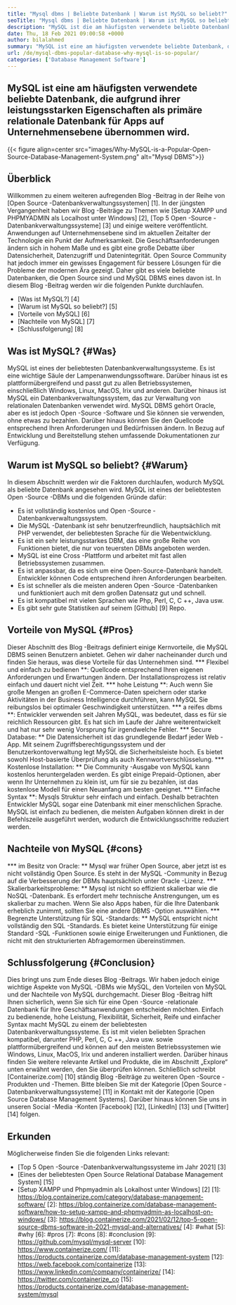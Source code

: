 ```yaml
---
title: "Mysql dbms | Beliebte Datenbank | Warum ist MySQL so beliebt?" 
seoTitle: "Mysql dbms | Beliebte Datenbank | Warum ist MySQL so beliebt?" 
description: "MySQL ist die am häufigsten verwendete beliebte Datenbank, die aufgrund ihrer leistungsstarken Eigenschaften als primäre relationale Datenbank für Apps auf Unternehmensebene übernommen wird." 
date: Thu, 18 Feb 2021 09:00:58 +0000
author: bilalahmed
summary: "MySQL ist eine am häufigsten verwendete beliebte Datenbank, die aufgrund ihrer leistungsstarken Eigenschaften als primäre relationale Datenbank für Apps auf Unternehmensebene übernommen wird." 
url: /de/mysql-dbms-popular-database-why-mysql-is-so-popular/
categories: ['Database Management Software']
---
```


## MySQL ist eine am häufigsten verwendete beliebte Datenbank, die aufgrund ihrer leistungsstarken Eigenschaften als primäre relationale Datenbank für Apps auf Unternehmensebene übernommen wird.

{{< figure align=center src="images/Why-MySQL-is-a-Popular-Open-Source-Database-Management-System.png" alt="Mysql DBMS">}}


## Überblick
Willkommen zu einem weiteren aufregenden Blog -Beitrag in der Reihe von [Open Source -Datenbankverwaltungssystemen] [1]. In der jüngsten Vergangenheit haben wir Blog -Beiträge zu Themen wie [Setup XAMPP und PHPMYADMIN als Localhost unter Windows] [2], [Top 5 Open -Source -Datenbankverwaltungssysteme] [3] und einige weitere veröffentlicht. Anwendungen auf Unternehmensebene sind im aktuellen Zeitalter der Technologie ein Punkt der Aufmerksamkeit. Die Geschäftsanforderungen ändern sich in hohem Maße und es gibt eine große Debatte über Datensicherheit, Datenzugriff und Datenintegrität. Open Source Community hat jedoch immer ein gewisses Engagement für bessere Lösungen für die Probleme der modernen Ära gezeigt. Daher gibt es viele beliebte Datenbanken, die Open Source sind und MySQL DBMS eines davon ist. In diesem Blog -Beitrag werden wir die folgenden Punkte durchlaufen.
  * [Was ist MySQL?] [4]
  * [Warum ist MySQL so beliebt?] [5]
  * [Vorteile von MySQL] [6]
  * [Nachteile von MySQL] [7]
  * [Schlussfolgerung] [8]

## Was ist MySQL? {#Was}
MySQL ist eines der beliebtesten Datenbankverwaltungssysteme. Es ist eine wichtige Säule der Lampenanwendungssoftware. Darüber hinaus ist es plattformübergreifend und passt gut zu allen Betriebssystemen, einschließlich Windows, Linux, MacOS, Irix und anderen. Darüber hinaus ist MySQL ein Datenbankverwaltungssystem, das zur Verwaltung von relationalen Datenbanken verwendet wird. MySQL DBMS gehört Oracle, aber es ist jedoch Open -Source -Software und Sie können sie verwenden, ohne etwas zu bezahlen. Darüber hinaus können Sie den Quellcode entsprechend Ihren Anforderungen und Bedürfnissen ändern. In Bezug auf Entwicklung und Bereitstellung stehen umfassende Dokumentationen zur Verfügung.

## Warum ist MySQL so beliebt? {#Warum}
In diesem Abschnitt werden wir die Faktoren durchlaufen, wodurch MySQL als beliebte Datenbank angesehen wird. MySQL ist eines der beliebtesten Open -Source -DBMs und die folgenden Gründe dafür:
  * Es ist vollständig kostenlos und Open -Source -Datenbankverwaltungssystem.
  * Die MySQL -Datenbank ist sehr benutzerfreundlich, hauptsächlich mit PHP verwendet, der beliebtesten Sprache für die Webentwicklung.
  * Es ist ein sehr leistungsstarkes DBM, das eine große Reihe von Funktionen bietet, die nur von teuersten DBMs angeboten werden.
  * MySQL ist eine Cross -Plattform und arbeitet mit fast allen Betriebssystemen zusammen.
  * Es ist anpassbar, da es sich um eine Open-Source-Datenbank handelt. Entwickler können Code entsprechend ihren Anforderungen bearbeiten.
  * Es ist schneller als die meisten anderen Open -Source -Datenbanken und funktioniert auch mit dem großen Datensatz gut und schnell.
  * Es ist kompatibel mit vielen Sprachen wie Php, Perl, C, C ++, Java usw.
  * Es gibt sehr gute Statistiken auf seinem [Github] [9] Repo.

## Vorteile von MySQL {#Pros}
Dieser Abschnitt des Blog -Beitrags definiert einige Kernvorteile, die MySQL DBMS seinen Benutzern anbietet. Gehen wir daher nacheinander durch und finden Sie heraus, was diese Vorteile für das Unternehmen sind.
  *** Flexibel und einfach zu bedienen **: Quellcode entsprechend Ihren eigenen Anforderungen und Erwartungen ändern. Der Installationsprozess ist relativ einfach und dauert nicht viel Zeit.
  *** hohe Leistung **: Auch wenn Sie große Mengen an großen E-Commerce-Daten speichern oder starke Aktivitäten in der Business Intelligence durchführen, kann MySQL Sie reibungslos bei optimaler Geschwindigkeit unterstützen.
  *** a reifes dbms **: Entwickler verwenden seit Jahren MySQL, was bedeutet, dass es für sie reichlich Ressourcen gibt. Es hat sich im Laufe der Jahre weiterentwickelt und hat nur sehr wenig Vorsprung für irgendwelche Fehler.
  *** Secure Database: ** Die Datensicherheit ist das grundlegende Bedarf jeder Web -App. Mit seinem Zugriffsberechtigungssystem und der Benutzerkontoverwaltung legt MySQL die Sicherheitsleiste hoch. Es bietet sowohl Host-basierte Überprüfung als auch Kennwortverschlüsselung.
  *** Kostenlose Installation: ** Die Community -Ausgabe von MySQL kann kostenlos heruntergeladen werden. Es gibt einige Prepaid-Optionen, aber wenn Ihr Unternehmen zu klein ist, um für sie zu bezahlen, ist das kostenlose Modell für einen Neuanfang am besten geeignet.
  *** Einfache Syntax **: Mysqls Struktur sehr einfach und einfach. Deshalb betrachten Entwickler MySQL sogar eine Datenbank mit einer menschlichen Sprache. MySQL ist einfach zu bedienen, die meisten Aufgaben können direkt in der Befehlszeile ausgeführt werden, wodurch die Entwicklungsschritte reduziert werden.

## Nachteile von MySQL {#cons}
  *** im Besitz von Oracle: ** Mysql war früher Open Source, aber jetzt ist es nicht vollständig Open Source. Es steht in der MySQL -Community in Bezug auf die Verbesserung der DBMs hauptsächlich unter Oracle -Lizenz.
  *** Skalierbarkeitsprobleme: ** Mysql ist nicht so effizient skalierbar wie die NoSQL -Datenbank. Es erfordert mehr technische Anstrengungen, um es skalierbar zu machen. Wenn Sie also Apps haben, für die Ihre Datenbank erheblich zunimmt, sollten Sie eine andere DBMS -Option auswählen.
  *** Begrenzte Unterstützung für SQL -Standards: ** MySQL entspricht nicht vollständig den SQL -Standards. Es bietet keine Unterstützung für einige Standard -SQL -Funktionen sowie einige Erweiterungen und Funktionen, die nicht mit den strukturierten Abfragemormen übereinstimmen.

## Schlussfolgerung {#Conclusion}
Dies bringt uns zum Ende dieses Blog -Beitrags. Wir haben jedoch einige wichtige Aspekte von MySQL -DBMs wie MySQL, den Vorteilen von MySQL und der Nachteile von MySQL durchgemacht. Dieser Blog -Beitrag hilft Ihnen sicherlich, wenn Sie sich für eine Open -Source -relationale Datenbank für Ihre Geschäftsanwendungen entscheiden möchten. Einfach zu bedienende, hohe Leistung, Flexibilität, Sicherheit, Reife und einfacher Syntax macht MySQL zu einem der beliebtesten Datenbankverwaltungssysteme. Es ist mit vielen beliebten Sprachen kompatibel, darunter PHP, Perl, C, C ++, Java usw. sowie plattformübergreifend und können auf den meisten Betriebssystemen wie Windows, Linux, MacOS, Irix und anderen installiert werden. Darüber hinaus finden Sie weitere relevante Artikel und Produkte, die im Abschnitt „Explore“ unten erwähnt werden, den Sie überprüfen können.
Schließlich schreibt [Containerize.com] [10] ständig Blog -Beiträge zu weiteren Open -Source -Produkten und -Themen. Bitte bleiben Sie mit der Kategorie [Open Source -Datenbankverwaltungssysteme] [11] in Kontakt mit der Kategorie [Open Source Database Management Systems]. Darüber hinaus können Sie uns in unseren Social -Media -Konten [Facebook] [12], [LinkedIn] [13] und [Twitter] [14] folgen.

## Erkunden
Möglicherweise finden Sie die folgenden Links relevant:
  * [Top 5 Open -Source -Datenbankverwaltungssysteme im Jahr 2021] [3]
  * [Eines der beliebtesten Open Source Relational Database Management System] [15]
  * [Setup XAMPP und Phpmyadmin als Lokalhost unter Windows] [2]
[1]: https://blog.containerize.com/category/database-management-software/
[2]: https://blog.containerize.com/database-management-software/how-to-setup-xampp-and-phpmyadmin-as-localhost-on-windows/
[3]: https://blog.containerize.com/2021/02/12/top-5-open-source-dbms-software-in-2021-mysql-and-alternatives/
[4]: #what
[5]: #why
[6]: #pros
[7]: #cons
[8]: #conclusion
[9]: https://github.com/mysql/mysql-server
[10]: https://www.containerize.com/
[11]: https://products.containerize.com/database-management-system
[12]: https://web.facebook.com/containerize
[13]: https://www.linkedin.com/company/containerize/
[14]: https://twitter.com/containerize_co
[15]: https://products.containerize.com/database-management-system/mysql
